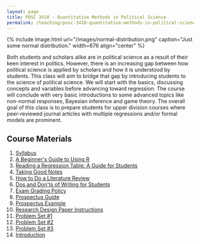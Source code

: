 ```yaml
---
layout: page
title: POSC 3410 – Quantitative Methods in Political Science
permalink: /teaching/posc-3410-quantitative-methods-in-political-science/
---
```


{% include image.html url="/images/normal-distribution.png" caption="Just some normal distribution." width=676 align="center" %}

Both students and scholars alike are in political science as a result of their keen interest in politics. However, there is an increasing gap between how political science is applied by scholars and how it is understood by students. This class will aim to bridge that gap by introducing students to the science of political science. We will start with the basics, discussing concepts and variables before advancing toward regression. The course will conclude with very basic introductions to some advanced topics like non-normal responses, Bayesian inference and game theory. The overall goal of this class is to prepare students for upper division courses where peer-reviewed journal articles with multiple regressions and/or formal models are prominent.

## Course Materials

1. [Syllabus](https://www.dropbox.com/s/6to3yth5lar5sh1/posc3410-fall2015-syllabus.pdf?dl=0)
2. [A Beginner's Guide to Using R](/blog/2014/08/a-beginners-guide-to-using-r/)
3. [Reading a Regression Table: A Guide for Students](/blog/2014/08/reading-a-regression-table-a-guide-for-students/)
4. [Taking Good Notes](/blog/2014/09/taking-good-notes/)
5. [How to Do a Literature Review](/blog/2014/11/how-to-do-a-literature-review/)
6. [Dos and Don'ts of Writing for Students](/blog/2015/06/dos-and-donts-of-writing-for-students/)
7. [Exam Grading Policy](https://www.dropbox.com/s/apihjs7di81aqcv/svm-exam-grading-policy.pdf?dl=0)
8. [Prospectus Guide](https://www.dropbox.com/s/i2vzzg0vmy6ppw4/posc3410-prospectus-guide.pdf)
9. [Prospectus Example](https://www.dropbox.com/s/swrs77jawpxpec8/posc3410-prospectus-example.pdf?dl=0)
10. [Research Design Paper Instructions](https://www.dropbox.com/s/qhv4d4pjsk2rxgt/posc3410-research-design-paper-instructions.pdf?dl=0)
11. [Problem Set #1](https://www.dropbox.com/s/e8fet2519zuupcm/posc3410-hw1.pdf)
12. [Problem Set #2](https://www.dropbox.com/s/rhvcn7w21xs2b7f/posc3410-hw2.pdf)
13. [Problem Set #3](https://www.dropbox.com/s/bvu3wu457ueuyqx/posc3410-hw3.pdf)
14. [Introduction](https://www.dropbox.com/s/jvfycushxgewhg6/posc3410-lecture-intro.pdf?dl=0)
